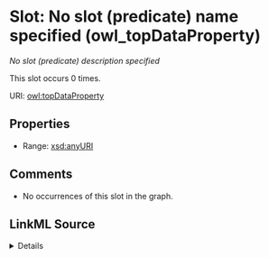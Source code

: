 

# Slot: No slot (predicate) name specified (owl_topDataProperty)


_No slot (predicate) description specified_






This slot occurs 0 times.


URI: [owl:topDataProperty](http://www.w3.org/2002/07/owl#topDataProperty)



<!-- no inheritance hierarchy -->








## Properties

* Range: [xsd:anyURI](http://www.w3.org/2001/XMLSchema#anyURI)





## Comments

* No occurrences of this slot in the graph.



## LinkML Source

<details>

```yaml
name: owl_topDataProperty
annotations:
  count:
    tag: count
    value: 0
description: No slot (predicate) description specified
title: No slot (predicate) name specified
comments:
- No occurrences of this slot in the graph.
from_schema: spatial-kg
rank: 1000
domain: owl_topDataProperty
slot_uri: owl:topDataProperty
alias: owl_topDataProperty
range: uri

```
</details>